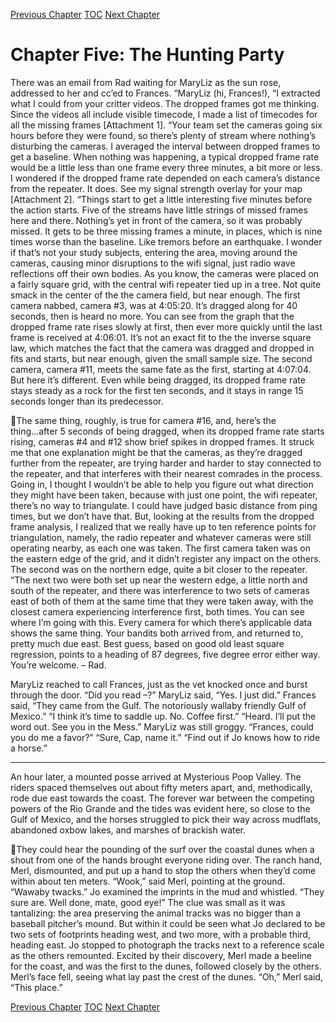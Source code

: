 [Previous Chapter](ch04.md) [TOC](README.md) [Next Chapter](ch06.md)

# Chapter Five: The Hunting Party

There was an email from Rad waiting for MaryLiz as the sun rose, addressed to her and cc’ed to
Frances.
“MaryLiz (hi, Frances!),
“I extracted what I could from your critter videos. The dropped frames got me thinking. Since the videos
all include visible timecode, I made a list of timecodes for all the missing frames [Attachment 1].
“Your team set the cameras going six hours before they were found, so there’s plenty of stream where
nothing’s disturbing the cameras. I averaged the interval between dropped frames to get a baseline.
When nothing was happening, a typical dropped frame rate would be a little less than one frame every
three minutes, a bit more or less. I wondered if the dropped frame rate depended on each camera’s
distance from the repeater. It does. See my signal strength overlay for your map [Attachment 2].
“Things start to get a little interesting five minutes before the action starts. Five of the streams have little
strings of missed frames here and there. Nothing’s yet in front of the camera, so it was probably missed.
It gets to be three missing frames a minute, in places, which is nine times worse than the baseline. Like
tremors before an earthquake. I wonder if that’s not your study subjects, entering the area, moving
around the cameras, causing minor disruptions to the wifi signal, just radio wave reflections off their own
bodies.
As you know, the cameras were placed on a fairly square grid, with the central wifi repeater tied up in a
tree. Not quite smack in the center of the the camera field, but near enough.
The first camera nabbed, camera #3, was at 4:05:20. It’s dragged along for 40 seconds, then is heard no
more. You can see from the graph that the dropped frame rate rises slowly at first, then ever more
quickly until the last frame is received at 4:06:01. It’s not an exact fit to the the inverse square law, which
matches the fact that the camera was dragged and dropped in fits and starts, but near enough, given the
small sample size.
The second camera, camera #11, meets the same fate as the first, starting at 4:07:04. But here it’s
different. Even while being dragged, its dropped frame rate stays steady as a rock for the first ten
seconds, and it stays in range 15 seconds longer than its predecessor.

The same thing, roughly, is true for camera #16, and, here’s the thing...after 5 seconds of being dragged,
when its dropped frame rate starts rising, cameras #4 and #12 show brief spikes in dropped frames.
It struck me that one explanation might be that the cameras, as they’re dragged further from the
repeater, are trying harder and harder to stay connected to the repeater, and that interferes with their
nearest comrades in the process.
Going in, I thought I wouldn’t be able to help you figure out what direction they might have been taken,
because with just one point, the wifi repeater, there’s no way to triangulate. I could have judged basic
distance from ping times, but we don’t have that.
But, looking at the results from the dropped frame analysis, I realized that we really have up to ten
reference points for triangulation, namely, the radio repeater and whatever cameras were still operating
nearby, as each one was taken.
The first camera taken was on the eastern edge of the grid, and it didn’t register any impact on the
others. The second was on the northern edge, quite a bit closer to the repeater.
“The next two were both set up near the western edge, a little north and south of the repeater, and there
was interference to two sets of cameras east of both of them at the same time that they were taken
away, with the closest camera experiencing interference first, both times.
You can see where I’m going with this. Every camera for which there’s applicable data shows the same
thing.
Your bandits both arrived from, and returned to, pretty much due east. Best guess, based on good old
least square regression, points to a heading of 87 degrees, five degree error either way.
You’re welcome.
– Rad.

MaryLiz reached to call Frances, just as the vet knocked once and burst through the door. “Did you
read –?”
MaryLiz said, “Yes. I just did.”
Frances said, “They came from the Gulf. The notoriously wallaby friendly Gulf of Mexico.”
“I think it’s time to saddle up. No. Coffee first.”
“Heard. I’ll put the word out. See you in the Mess.”
MaryLiz was still groggy. “Frances, could you do me a favor?”
“Sure, Cap, name it.”
“Find out if Jo knows how to ride a horse.”
***
An hour later, a mounted posse arrived at Mysterious Poop Valley. The riders spaced themselves out
about fifty meters apart, and, methodically, rode due east towards the coast. The forever war between
the competing powers of the Rio Grande and the tides was evident here, so close to the Gulf of Mexico,
and the horses struggled to pick their way across mudflats, abandoned oxbow lakes, and marshes of
brackish water.

They could hear the pounding of the surf over the coastal dunes when a shout from one of the hands
brought everyone riding over. The ranch hand, Merl, dismounted, and put up a hand to stop the others
when they’d come within about ten meters.
“Wook,” said Merl, pointing at the ground. “Wawaby twacks.”
Jo examined the imprints in the mud and whistled. “They sure are. Well done, mate, good eye!”
The clue was small as it was tantalizing: the area preserving the animal tracks was no bigger than a
baseball pitcher’s mound. But within it could be seen what Jo declared to be two sets of footprints
heading west, and two more, with a probable third, heading east. Jo stopped to photograph the tracks
next to a reference scale as the others remounted.
Excited by their discovery, Merl made a beeline for the coast, and was the first to the dunes, followed
closely by the others.
Merl’s face fell, seeing what lay past the crest of the dunes.
“Oh,” Merl said, “This place.”

[Previous Chapter](ch04.md) [TOC](README.md) [Next Chapter](ch06.md)
